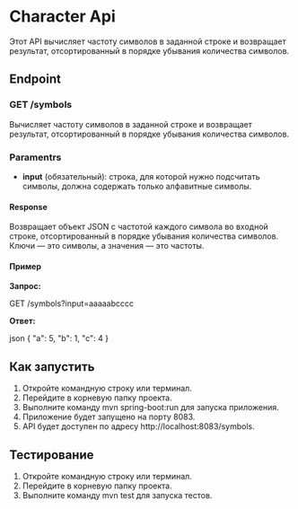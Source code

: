 # Character Api
Этот API вычисляет частоту символов в заданной строке и возвращает результат, отсортированный в порядке убывания количества символов.

## Endpoint

### GET /symbols

Вычисляет частоту символов в заданной строке и возвращает результат, отсортированный в порядке убывания количества символов.

### Paramentrs

- **input** (обязательный): строка, для которой нужно подсчитать символы, должна содержать только алфавитные символы.

#### Response

Возвращает объект JSON с частотой каждого символа во входной строке, отсортированный в порядке убывания количества символов. Ключи — это символы, а значения — это частоты.


#### Пример

**Запрос:**

GET /symbols?input=aaaaabcccc

**Ответ:**

json
{
  "a": 5,
  "b": 1,
  "c": 4
}


## Как запустить

1. Откройте командную строку или терминал.
2. Перейдите в корневую папку проекта.
3. Выполните команду mvn spring-boot:run для запуска приложения.
4. Приложение будет запущено на порту 8083.
5. API будет доступен по адресу http://localhost:8083/symbols.

## Тестирование

1. Откройте командную строку или терминал.
2. Перейдите в корневую папку проекта.
3. Выполните команду mvn test для запуска тестов.


